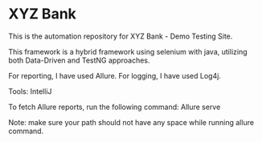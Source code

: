 # XYZ Bank
This is the automation repository for XYZ Bank - Demo Testing Site.

This framework is a hybrid framework using selenium with java, utilizing both Data-Driven and TestNG approaches.

For reporting, I have used Allure.
For logging, I have used Log4j.

Tools:
IntelliJ

To fetch Allure reports, run the following command:
Allure serve <folder Name>

Note: make sure your path should not have any space while running allure command.

 

